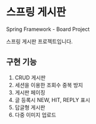 # 스프링 게시판
Spring Framework - Board Project

스프링 게시판 프로젝트입니다.


구현 기능
---------------------------------
1. CRUD 게시판
2. 세션을  이용한 조회수 중복 방지
3. 게시판 페이징
4. 글 등록시 NEW, HIT, REPLY 표시
5. 답글형 게시판
6. 다중 이미지 업로드

